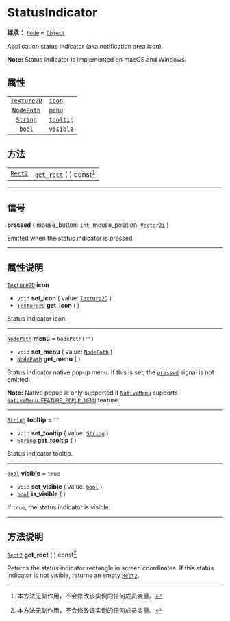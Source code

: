 <!-- ⚠ 请勿编辑本文件 ⚠ -->
<!-- 本文档使用脚本从 WeDot 引擎源码仓库生成。 -->
<!-- 生成脚本：https://github.com/WeDot-Engine/WeDot/tree/master/doc/tools/make_md.py； -->
<!-- 原文件：https://github.com/WeDot-Engine/WeDot/tree/master/doc/classes/StatusIndicator.xml。 -->

<div id="_class_statusindicator"></div>

# StatusIndicator

**继承：** [`Node`](class_node.md) **<** [`Object`](class_object.md)

Application status indicator (aka notification area icon).

 **Note:** Status indicator is implemented on macOS and Windows.

## 属性

|||
|:-:|:--|
| [`Texture2D`](class_texture2d.md) | [`icon`](class_statusindicator.md#class_statusindicator_property_icon)       |                  |
| [`NodePath`](class_nodepath.md)   | [`menu`](class_statusindicator.md#class_statusindicator_property_menu)       | ``NodePath("")`` |
| [`String`](class_string.md)       | [`tooltip`](class_statusindicator.md#class_statusindicator_property_tooltip) | ``""``           |
| [`bool`](class_bool.md)           | [`visible`](class_statusindicator.md#class_statusindicator_property_visible) | ``true``         |

## 方法

|||
|:-:|:--|
| [`Rect2`](class_rect2.md) | [`get_rect`](class_statusindicator.md#class_statusindicator_method_get_rect) ( ) const[^const] |

<!-- rst-class:: classref-section-separator -->

---

## 信号

<div id="_class_class_statusindicator_signal_pressed"></div>

**pressed** ( mouse_button: [`int`](class_int.md), mouse_position: [`Vector2i`](class_vector2i.md) ) <div id="class_statusindicator_signal_pressed"></div>

Emitted when the status indicator is pressed.

<!-- rst-class:: classref-section-separator -->

---

## 属性说明

<div id="_class_statusindicator_property_icon"></div>

[`Texture2D`](class_texture2d.md) **icon** <div id="class_statusindicator_property_icon"></div>

- `void` **set_icon** ( value: [`Texture2D`](class_texture2d.md) )
- [`Texture2D`](class_texture2d.md) **get_icon** ( )

Status indicator icon.

<!-- rst-class:: classref-item-separator -->

---

<div id="_class_statusindicator_property_menu"></div>

[`NodePath`](class_nodepath.md) **menu** = ``NodePath("")`` <div id="class_statusindicator_property_menu"></div>

- `void` **set_menu** ( value: [`NodePath`](class_nodepath.md) )
- [`NodePath`](class_nodepath.md) **get_menu** ( )

Status indicator native popup menu. If this is set, the [`pressed`](class_statusindicator.md#class_statusindicator_signal_pressed) signal is not emitted.

 **Note:** Native popup is only supported if [`NativeMenu`](class_nativemenu.md) supports [`NativeMenu.FEATURE_POPUP_MENU`](class_nativemenu.md#class_nativemenu_constant_feature_popup_menu) feature.

<!-- rst-class:: classref-item-separator -->

---

<div id="_class_statusindicator_property_tooltip"></div>

[`String`](class_string.md) **tooltip** = ``""`` <div id="class_statusindicator_property_tooltip"></div>

- `void` **set_tooltip** ( value: [`String`](class_string.md) )
- [`String`](class_string.md) **get_tooltip** ( )

Status indicator tooltip.

<!-- rst-class:: classref-item-separator -->

---

<div id="_class_statusindicator_property_visible"></div>

[`bool`](class_bool.md) **visible** = ``true`` <div id="class_statusindicator_property_visible"></div>

- `void` **set_visible** ( value: [`bool`](class_bool.md) )
- [`bool`](class_bool.md) **is_visible** ( )

If `true`, the status indicator is visible.

<!-- rst-class:: classref-section-separator -->

---

## 方法说明

<div id="_class_statusindicator_method_get_rect"></div>

[`Rect2`](class_rect2.md) **get_rect** ( ) const[^const]<div id="class_statusindicator_method_get_rect"></div>

Returns the status indicator rectangle in screen coordinates. If this status indicator is not visible, returns an empty [`Rect2`](class_rect2.md).

[^virtual]: 本方法通常需要用户覆盖才能生效。
[^const]: 本方法无副作用，不会修改该实例的任何成员变量。
[^vararg]: 本方法除了能接受在此处描述的参数外，还能够继续接受任意数量的参数。
[^constructor]: 本方法用于构造某个类型。
[^static]: 调用本方法无需实例，可直接使用类名进行调用。
[^operator]: 本方法描述的是使用本类型作为左操作数的有效运算符。
[^bitfield]: 这个值是由下列位标志构成位掩码的整数。
[^void]: 无返回值。
